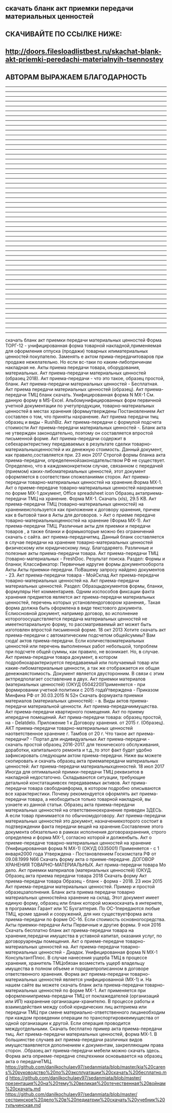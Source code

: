 скачать бланк акт приемки передачи материальных ценностей
--------------------------------------------------
СКАЧИВАЙТЕ ПО ССЫЛКЕ НИЖЕ:
--------------------------------------------------
http://doors.filesloadlistbest.ru/skachat-blank-akt-priemki-peredachi-materialnyih-tsennostey
--------------------------------------------------
АВТОРАМ ВЫРАЖАЕМ БЛАГОДАРНОСТЬ
--------------------------------------------------
--------------------------------------------------
--------------------------------------------------
--------------------------------------------------
--------------------------------------------------
--------------------------------------------------
--------------------------------------------------
--------------------------------------------------
--------------------------------------------------
--------------------------------------------------
--------------------------------------------------
--------------------------------------------------
--------------------------------------------------
--------------------------------------------------
--------------------------------------------------
--------------------------------------------------
--------------------------------------------------
--------------------------------------------------
--------------------------------------------------
--------------------------------------------------
--------------------------------------------------
--------------------------------------------------
--------------------------------------------------
--------------------------------------------------
--------------------------------------------------
--------------------------------------------------
--------------------------------------------------
--------------------------------------------------
--------------------------------------------------
--------------------------------------------------
--------------------------------------------------
--------------------------------------------------
--------------------------------------------------
--------------------------------------------------
--------------------------------------------------
--------------------------------------------------
--------------------------------------------------
--------------------------------------------------
--------------------------------------------------
--------------------------------------------------
--------------------------------------------------
--------------------------------------------------
--------------------------------------------------
--------------------------------------------------
--------------------------------------------------
--------------------------------------------------
--------------------------------------------------
--------------------------------------------------
--------------------------------------------------
--------------------------------------------------
--------------------------------------------------
--------------------------------------------------
--------------------------------------------------
скачать бланк акт приемки передачи материальных ценностей Форма  ТОРГ-12 - унифицированная форма товарной накладной,применяемая для оформления отпуска (продажи) товарных илиматериальных ценностей покупателю. Заменять е актом прима-передачитоваров при продaже нежелательно. Но если вс-таки по каким-либопричинам накладная не. Акты приема передачи товара, оборудования, материальных. Акт приема-передачи материальных ценностей (образец 2018). Акт приема-передачи - что это такое, образец простой, бланк. Акт приема-передачи материальных ценностей - Бесплатная. Акт приема передачи материальных ценностей (образец). Акт приема-передачи ТМЦ бланк скачать. Унифицированная форма N МХ-1 См. данную форму в MS-Excel.  Альбомунифицированных форм первичной учетной документации по учетупродукции, товарно-материальных ценностей в местах хранения (формыутверждены Постановлением  Акт составлен о том, что приняты нахранение. Акт приема передачи тмц образец и виды - RushBiz. Акт приема-передачи с формулой подсчета стоимости
Акт приема-передачи материальных ценностей -. Бланк акта не утвержден законодательно, поэтому он составляется впростой письменной форме. Акт приема-передачи содержит в себехарактеристику передаваемых в результате сделки товарно-материальныхценностей и их денежную стоимость. Данный документ, как правило,составляется при. 23 июн 2017  Строгой формы бланка акта приема-передачи, определеннойзаконодательством РФ не существует. Определено, что в каждомконкретном случае, связанном с передачей (приемом) каких-либоматериальных ценностей, этот документ оформляется в соответствии спожеланиями сторон. Акт приема-передачи товарно-материальных ценностей на хранение.Форма МХ-1. Акт о приеме-передаче товарно-материальных ценностей нахранение по форме МХ-1  документ,  Office spreadsheet icon Образец актаприема-передачи ТМЦ на хранение. Форма МХ-1. Скачать (xls), 29.5 KB. Акт приема-передачи ТМЦ (товарно-материальных ценностей) на хранениеиспользуется как приложение к договору хранения, причем как в бытовой таки в  Акты для договоров. > Акт о приеме передаче товарно-материальныхценностей на хранение (Форма МХ-1). Акт приема-передачи ТМЦ. Различные акты для приемки и передачи товаров , а также бланки и формыкоторые можно без ограничений скачать с сайта.  акт приема-передачитмц. Данный бланк составляется в случае передачи на хранение товарно-материальных ценностей физическому или юридическому лицу. Благодаряего. Различные и полезные акты приема-передачи товара. Акт приема-передачи ТМЦ (товарно-материальных  - FreshDoc. Результат поиска. Раздел: Формы и бланки; Классификатор: Первичные идругие формы документооборота  Акты  Акты приемки-передачи. ПоВашeму запросу найдено документов - 23. Акт приема-передачи товара - МойСклад
Акт приема-передачи товарно-материальных ценностей на. Акт приема-передачи материальных ценностей. Раздел: Образцыдокументов  формы, бланки, формуляры  Нет комментариев. Одним изспособов фиксации факта хранения предметов является акт приема-передачи материальных ценностей, перечень которых установлендоговором хранения,. Такая форма должна быть оформлена в виде текстового документа. Еслиосновной документ, например договор, во исполнение которогоосуществляется передача материальных ценностей не имеетнотариальную форму, то рассматриваемый акт может быть изготовлен впростой письменной форме. 18 окт 2013  Хотите скачать акт приема-передачи с автоматическим подсчетом общейсуммы? Вам сюда!  актов приема-передачи. Если количествоматериальных ценностей или перечень выполненных работ небольшой, топроблем при подсчете общей суммы, как правило, не возникает. Но, в случае. Акт приема-передачи товара  документ, в котором подробнохарактеризуется передаваемый или получаемый товар или какие-либоматериальные ценности, а так же отображается их общая денежнаястоимость. Документ является двусторонним. В связи с этим актпредполагает составление в двух. Акт приемки материалов (материальных ценностей) (ОКУД 0504220)Применяется - при формировании учетной политики с 2015 годаУтверждена - Приказом Минфина РФ от 30.03.2015 N 52н Скачать формуакта приемки материалов (материальных ценностей): - в. Виды актов приема-передачи материальной ценности. Акт приема-передачиимущества. Акт приема-передачи квартирного помещения. Акт по приему ипередаче помещений. Акт прима-передачи товара: образец простой, на  - Delatdelo. Приложение  1 к Договору хранения.   от   2015 г. (Образец). АКТ   приема-передачи товарно-материальных ценностей наответственное хранение г. Тамбов от   20 г. Что такое акт приема- передачи? - Портал для индивидуальных
Акт приема-передачи - скачать простой образец 2016-2017. для технического обслуживания, доработки, капитального ремонта и т.д.,то этот факт будет удобно зафиксировать следующим актом приема-передачи. Ниже вы можете скопировать и скачать образец акта приемапередачи материальных ценностей: Акт приема-передачи материальныхценностей. 18 июл 2017  Иногда для оптимальной примки-передачи ТМЦ реквизитов в накладной недостаточно. Складываются ситуации, требующие детальной констатациивсех передаваемых активов. Акт прима-передачи товара  свободнаяформа, в котором подробно описываются все характеристики. Почему рекомендуется оформлять акт приема-передачи товара, а необходиться только товарной накладной, вы узнаете из данной статьи. Образец акта приема-передачи материальных ценностей на ответственноехранение приведен ЗДЕСЬ. А если товар принимается по обычномудоговору. Акт приема-передачи материальных ценностей  это документ, назначениекоторого состоит в подтверждении факта передачи вещей на хранение.Составление этого документа обязательно в рамках исполнения договорахранения, строго определена и форма МХ-1, согласно которой и долженбыть. Акт о приеме-передаче товарно-материальных ценностей на хранение (Унифицированная форма N МХ-1) (ОКУД 0335001) Применяется - с 1 января2000 года Утверждена - Постановлением Госкомстата РФ от 09.08.1999 N66 Скачать форму акта о приеме-передаче. ДОГОВОР ХРАНЕНИЯ ТОВАРНО-МАТЕРИАЛЬНЫХ. Акт прима-передачи товара  Мо дело. Акт приемки материалов (материальных ценностей) (ОКУД. Образец акта приема передачи товара 2018  Скачать форму
Акт приема-передачи товара  Образец - бланк - форма - 2018. 23 июн 2015  Акт приема-передачи материальных ценностей. Пример и простой образецзаполнения. Бланк акта приема передачи товарно материальных ценностейна хранение на склад. Этот документ имеет единую форму, образец или бланк которой можноскачать в интернете, в программах Гарант или 1С Бухгалтерия. По ОС-1передаются любые ТМЦ, кроме зданий и сооружений, для них существуетформа акта приема-передачи по форме ОС-1б. Если стоимость основногосредства. Акты приемки-передачи  Акты  Первичные и другие формы. 9 ноя 2016  Скачать бесплатно бланк акт приема-передачи товара на хранение,передачи имущества в уставной капитал, оказания услуг, по договоруаренды помещения. Акт о приеме-передаче товарно-материальных ценностей на. Акт приема-передачи товарно-материальных ценностей - Диадок. Унифицированная форма N МХ-1  КонсультантПлюс. В случае нанесения ущерба ТМЦ в процессе хранения, хранитель ТМЦобязан возместить ущерб владельцу имущества в полном объеме и порядкепрописанном в договоре ответственного хранения. Форма акт приема-передачи товарно-материальных ценностей является унифицированной (МХ-1) и. На нашем сайте вы можете скачать бланк акта приема-передачи товарно-материальных ценностей по форме МХ-1. Акт применяется при оформленииприема-передачи ТМЦ от поклажедателей (организаций или ИП) нахранение организации-хранителю.
В процессе работы и взаимодействия между собой юридических лиц актприема или передачи ТМЦ при смене материально-ответственного лицанеобходим при каждом проведении операции по транспортировкеимущества от одной организации к другой. Если операция проводится междуотдельными. Скачать бесплатно пример акта приема-передачи тмц. Акт приема-передачи материальных ценностей, форма МХ-1. В большинстве случаев акт приема-передачи различных видов имуществаявляется дополнением к документам, закрепляющим права сторон. .Образец акт приема-передачи мебели можно скачать здесь.  Форма акта оприеме-передаче спецтехники основывается на образец акта о передачеТМЦ.
https://github.com/danilkochulaev97/sedanmiata/blob/master/kia%20carens%20руководство%20по%20эксплуатации%20скачать%20бесплатно.md
https://github.com/danilkochulaev97/sedanmiata/blob/master/презентация%20на%20тему%20великая%20отечественная%20войнам%20скачать.md
https://github.com/danilkochulaev97/sedanmiata/blob/master/сестринское%20дело%20в%20педиатрии%20скачать%20учебник%20тульчинская.md